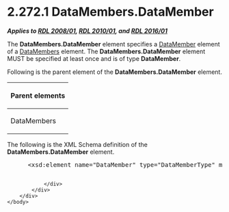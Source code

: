 <html dir="LTR" xmlns:mshelp="http://msdn.microsoft.com/mshelp" xmlns:ddue="http://ddue.schemas.microsoft.com/authoring/2003/5" xmlns:xlink="http://www.w3.org/1999/xlink" xmlns:tool="http://www.microsoft.com/tooltip">
    <head>
        <meta http-equiv="Content-Type" content="text/html; CHARSET=utf-8"></meta>
        <meta name="save" content="history"></meta>
        <title>2.272.1 DataMembers.DataMember</title>
        <xml>
            <mshelp:toctitle title="2.272.1 DataMembers.DataMember"></mshelp:toctitle>
            <mshelp:rltitle title="[MS-RDL]: DataMembers.DataMember"></mshelp:rltitle>
            <mshelp:keyword index="A" term="de35adeb-1f8d-4910-be01-52c34114ef8b"></mshelp:keyword>
            <mshelp:attr name="DCSext.ContentType" value="open specification"></mshelp:attr>
            <mshelp:attr name="AssetID" value="de35adeb-1f8d-4910-be01-52c34114ef8b"></mshelp:attr>
            <mshelp:attr name="TopicType" value="kbRef"></mshelp:attr>
            <mshelp:attr name="DCSext.Title" value="[MS-RDL]: DataMembers.DataMember" />
        </xml>
    </head>
    <body>
        <div id="header">
            <h1 class="heading">2.272.1 DataMembers.DataMember</h1>
        </div>
        <div id="mainSection">
            <div id="mainBody">
                <div id="allHistory" class="saveHistory"></div>
                <div id="sectionSection0" class="section" name="collapseableSection">
                    

<p><b><i>Applies to </i></b><a href="1e855f94-4617-47e4-b89e-0856c6cb420f.md"><b><i>RDL 2008/01</i></b></a><b><i>,
</i></b><a href="3428e690-a348-4ec7-8a6a-8efb42d2cdee.md"><b><i>RDL 2010/01</i></b></a><b><i>,
and </i></b><a href="52ce3983-2bfc-4e72-9359-42aaf5fe4509.md"><b><i>RDL 2016/01</i></b></a></p>

<p>The <b>DataMembers.DataMember</b> element specifies a <a href="f2f4d9bc-64dc-47dd-9515-c3f4e610af44.md">DataMember</a> element of a <a href="e5cec511-d255-4e1c-8deb-a23c214ca8b9.md">DataMembers</a> element. The <b>DataMembers.DataMember</b>
element MUST be specified at least once and is of type <b>DataMember</b>.</p>

<p>Following is the parent element of the <b>DataMembers.DataMember</b>
element.</p>

<table>
 <thead>
  <tr>
   <th>
   <p>Parent elements</p>
   </th>
  </tr>
 </thead>
 <tr>
  <td>
  <p>DataMembers </p>
  </td>
 </tr>
</table>

<p>The following is the XML Schema definition of the <b>DataMembers.DataMember</b>
element.           </p>

<dl>
<dd>
<div><pre> &lt;xsd:element name=&quot;DataMember&quot; type=&quot;DataMemberType&quot; maxOccurs=&quot;unbounded&quot; /&gt;
  
</pre></div>
</dd></dl>


                </div>
            </div>
        </div>
    </body>
</html>